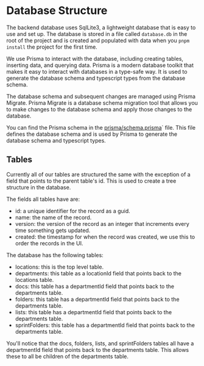 # Database Structure

The backend database uses SqlLite3, a lightweight database that is easy to use and set up. The database is stored in a file called `database.db` in the root of the project and is created and populated with data when you `pnpm install` the project for the first time.

We use Prisma to interact with the database, including creating tables, inserting data, and querying data. Prisma is a modern database toolkit that makes it easy to interact with databases in a type-safe way. It is used to generate the database schema and typescript types from the database schema.

The database schema and subsequent changes are managed using Prisma Migrate. Prisma Migrate is a database schema migration tool that allows you to make changes to the database schema and apply those changes to the database.

You can find the Prisma schema in the [prisma/schema.prisma](https://github.com/DaveMBush/SmartNgRX/blob/main/prisma/schema.prisma)` file. This file defines the database schema and is used by Prisma to generate the database schema and typescript types.

## Tables

Currently all of our tables are structured the same with the exception of a field that points to the parent table's id. This is used to create a tree structure in the database.

The fields all tables have are:

- id: a unique identifier for the record as a guid.
- name: the name of the record.
- version: the version of the record as an integer that increments every time something gets updated.
- created: the timestamp for when the record was created, we use this to order the records in the UI.

The database has the following tables:

- locations: this is the top level table.
- departments: this table as a locationId field that points back to the locations table.
- docs: this table has a departmentId field that points back to the departments table.
- folders: this table has a departmentId field that points back to the departments table.
- lists: this table has a departmentId field that points back to the departments table.
- sprintFolders: this table has a departmentId field that points back to the departments table.

You'll notice that the docs, folders, lists, and sprintFolders tables all have a departmentId field that points back to the departments table. This allows these to all be children of the departments table.
